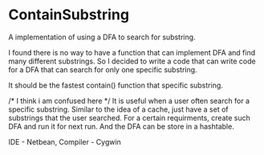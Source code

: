 # ContainSubstring
A implementation of using a DFA to search for substring.

I found there is no way to have a function that can implement DFA and find many different substrings.
So I decided to write a code that can write code for a DFA that can search for only one specific substring.

It should be the fastest contain() function that specific substring.

/* I think i am confused here */
It is useful when a user often search for a specific substring. Similar to the idea of a cache, just have a set of substrings that the user searched. For a certain requirments, create such DFA and run it for next run. And the DFA can be store in a hashtable.

IDE - Netbean, Compiler - Cygwin
